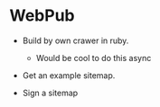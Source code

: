 WebPub
=======

- Build by own crawer in ruby.
  - Would be cool to do this async

- Get an example sitemap.
- Sign a sitemap
